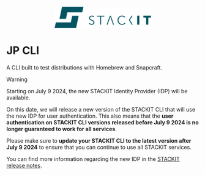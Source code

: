 <p align="center">
  <img src=".github/images/stackit-logo.png" alt="STACKIT logo" width="50%"/>
</p>

# JP CLI

A CLI built to test distributions with Homebrew and Snapcraft.

> [!WARNING] 
> Starting on July 9 2024, the new STACKIT Identity Provider (IDP) will be available.
> 
> On this date, we will release a new version of the STACKIT CLI that will use the new IDP for user authentication. This also means that the **user authentication on STACKIT CLI versions released before July 9 2024 is no longer guaranteed to work for all services**.
> 
> Please make sure to **update your STACKIT CLI to the latest version after July 9 2024** to ensure that you can continue to use all STACKIT services.
> 
> You can find more information regarding the new IDP in the [STACKIT release notes](https://docs.stackit.cloud/stackit/en/release-notes-23101442.html#ReleaseNotes-2024-06-21-identity-provider).
